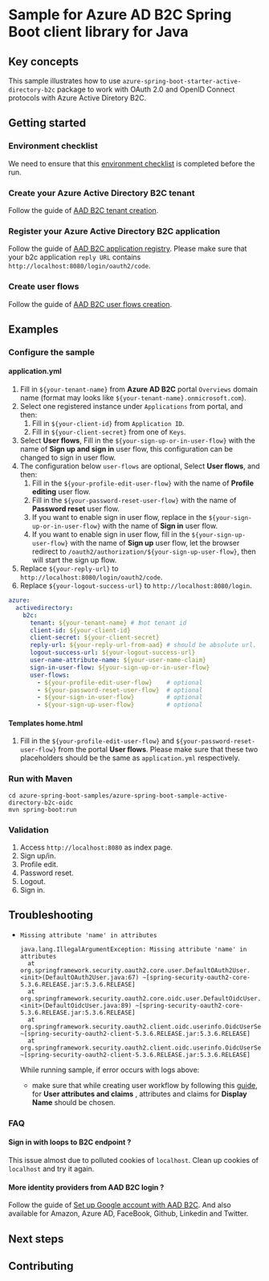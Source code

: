 # Sample for Azure AD B2C Spring Boot client library for Java

## Key concepts
This sample illustrates how to use `azure-spring-boot-starter-active-directory-b2c` package to work with OAuth 2.0 and OpenID Connect protocols with Azure Active Diretory B2C.

## Getting started

### Environment checklist
We need to ensure that this [environment checklist][ready-to-run-checklist] is completed before the run.

### Create your Azure Active Directory B2C tenant

Follow the guide of [AAD B2C tenant creation](https://docs.microsoft.com/azure/active-directory-b2c/tutorial-create-tenant).

### Register your Azure Active Directory B2C application

Follow the guide of [AAD B2C application registry](https://docs.microsoft.com/azure/active-directory-b2c/tutorial-register-applications).
Please make sure that your b2c application `reply URL` contains `http://localhost:8080/login/oauth2/code`.

### Create user flows

Follow the guide of [AAD B2C user flows creation](https://docs.microsoft.com/azure/active-directory-b2c/tutorial-create-user-flows).

## Examples
### Configure the sample

#### application.yml

1. Fill in `${your-tenant-name}` from **Azure AD B2C** portal `Overviews` domain name (format may looks like
`${your-tenant-name}.onmicrosoft.com`).
2. Select one registered instance under `Applications` from portal, and then:
    1. Fill in `${your-client-id}` from `Application ID`.
    2. Fill in `${your-client-secret}` from one of `Keys`.
3. Select **User flows**, Fill in the `${your-sign-up-or-in-user-flow}` with the name of **Sign up and sign in** user flow, this configuration can be changed to sign in user flow.
4. The configuration below `user-flows` are optional, Select **User flows**, and then:
    1. Fill in the `${your-profile-edit-user-flow}` with the name of **Profile editing** user flow.
    2. Fill in the `${your-password-reset-user-flow}` with the name of **Password reset** user flow.
    3. If you want to enable sign in user flow, replace in the `${your-sign-up-or-in-user-flow}` with the name of **Sign in** user flow.
    4. If you want to enable sign in user flow, fill in the `${your-sign-up-user-flow}` with the name of **Sign up** user flow, let the browser redirect to `/oauth2/authorization/${your-sign-up-user-flow}`, then will start the sign up flow.
5. Replace `${your-reply-url}` to `http://localhost:8080/login/oauth2/code`.
6. Replace `${your-logout-success-url}` to `http://localhost:8080/login`.

```yaml
azure:
  activedirectory:
    b2c:
      tenant: ${your-tenant-name} # ❗not tenant id
      client-id: ${your-client-id}
      client-secret: ${your-client-secret}
      reply-url: ${your-reply-url-from-aad} # should be absolute url.
      logout-success-url: ${your-logout-success-url}
      user-name-attribute-name: ${your-user-name-claim}
      sign-in-user-flow: ${your-sign-up-or-in-user-flow}
      user-flows:
        - ${your-profile-edit-user-flow}    # optional
        - ${your-password-reset-user-flow}  # optional
        - ${your-sign-in-user-flow}         # optional
        - ${your-sign-up-user-flow}         # optional
```

#### Templates home.html
1. Fill in the `${your-profile-edit-user-flow}` and `${your-password-reset-user-flow}` from the portal **User flows**.
Please make sure that these two placeholders should be the same as `application.yml` respectively.

### Run with Maven
```
cd azure-spring-boot-samples/azure-spring-boot-sample-active-directory-b2c-oidc
mvn spring-boot:run
```

### Validation

1. Access `http://localhost:8080` as index page.
2. Sign up/in.
3. Profile edit.
4. Password reset.
5. Logout.
6. Sign in.

## Troubleshooting
- `Missing attribute 'name' in attributes `

  ```
  java.lang.IllegalArgumentException: Missing attribute 'name' in attributes
  	at org.springframework.security.oauth2.core.user.DefaultOAuth2User.<init>(DefaultOAuth2User.java:67) ~[spring-security-oauth2-core-5.3.6.RELEASE.jar:5.3.6.RELEASE]
  	at org.springframework.security.oauth2.core.oidc.user.DefaultOidcUser.<init>(DefaultOidcUser.java:89) ~[spring-security-oauth2-core-5.3.6.RELEASE.jar:5.3.6.RELEASE]
  	at org.springframework.security.oauth2.client.oidc.userinfo.OidcUserService.loadUser(OidcUserService.java:144) ~[spring-security-oauth2-client-5.3.6.RELEASE.jar:5.3.6.RELEASE]
  	at org.springframework.security.oauth2.client.oidc.userinfo.OidcUserService.loadUser(OidcUserService.java:63) ~[spring-security-oauth2-client-5.3.6.RELEASE.jar:5.3.6.RELEASE]
  ```

  While running sample, if error occurs with logs above:

  - make sure that while creating user workflow by following this [guide](https://docs.microsoft.com/azure/active-directory-b2c/tutorial-create-user-flows), for **User attributes and claims** , attributes and claims for **Display Name** should be chosen.

### FAQ

#### Sign in with loops to B2C endpoint ?
This issue almost due to polluted cookies of `localhost`. Clean up cookies of `localhost` and try it again.

#### More identity providers from AAD B2C login ?
Follow the guide of [Set up Google account with AAD B2C](https://docs.microsoft.com/azure/active-directory-b2c/active-directory-b2c-setup-goog-app).
And also available for Amazon, Azure AD, FaceBook, Github, Linkedin and Twitter.

## Next steps
## Contributing
<!-- LINKS -->

[ready-to-run-checklist]: https://github.com/Azure/azure-sdk-for-java/blob/master/sdk/spring/azure-spring-boot-samples/README.md#ready-to-run-checklist
